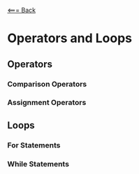 [<=== Back](README.md)

# Operators and Loops
## Operators
### Comparison Operators

### Assignment Operators

## Loops

### For Statements

### While Statements